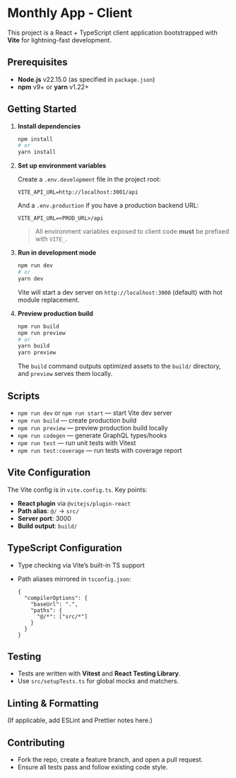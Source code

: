 # Monthly App - Client

This project is a React + TypeScript client application bootstrapped with **Vite** for lightning-fast development.

## Prerequisites

* **Node.js** v22.15.0 (as specified in `package.json`)
* **npm** v9+ or **yarn** v1.22+

## Getting Started

1. **Install dependencies**

   ```bash
   npm install
   # or
   yarn install
   ```

2. **Set up environment variables**

   Create a `.env.development` file in the project root:

   ```env
   VITE_API_URL=http://localhost:3001/api
   ```

   And a `.env.production` if you have a production backend URL:

   ```env
   VITE_API_URL=<PROD_URL>/api
   ```

   > All environment variables exposed to client code **must** be prefixed with `VITE_`.

3. **Run in development mode**

   ```bash
   npm run dev
   # or
   yarn dev
   ```

   Vite will start a dev server on `http://localhost:3000` (default) with hot module replacement.

4. **Preview production build**

   ```bash
   npm run build
   npm run preview
   # or
   yarn build
   yarn preview
   ```

   The `build` command outputs optimized assets to the `build/` directory, and `preview` serves them locally.

## Scripts

* `npm run dev` or `npm run start` — start Vite dev server
* `npm run build` — create production build
* `npm run preview` — preview production build locally
* `npm run codegen` — generate GraphQL types/hooks
* `npm run test` — run unit tests with Vitest
* `npm run test:coverage` — run tests with coverage report

## Vite Configuration

The Vite config is in `vite.config.ts`. Key points:

* **React plugin** via `@vitejs/plugin-react`
* **Path alias**: `@/` → `src/`
* **Server port**: 3000
* **Build output**: `build/`

## TypeScript Configuration

* Type checking via Vite’s built-in TS support
* Path aliases mirrored in `tsconfig.json`:

  ```jsonc
  {
    "compilerOptions": {
      "baseUrl": ".",
      "paths": {
        "@/*": ["src/*"]
      }
    }
  }
  ```

## Testing

* Tests are written with **Vitest** and **React Testing Library**.
* Use `src/setupTests.ts` for global mocks and matchers.

## Linting & Formatting

(If applicable, add ESLint and Prettier notes here.)

## Contributing

* Fork the repo, create a feature branch, and open a pull request.
* Ensure all tests pass and follow existing code style.


